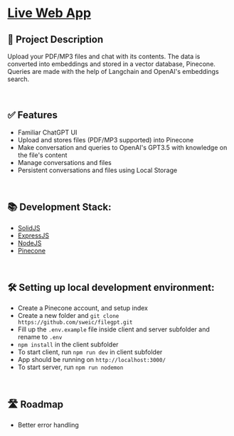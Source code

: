 <h1><a href="https://sgpt-client.fly.dev" target="_blank">Live Web App</a></h1>
<h2>📝 Project Description</h2>
<p>Upload your PDF/MP3 files and chat with its contents. The data is converted into embeddings and stored in a vector database, Pinecone. Queries are made with the help of Langchain and OpenAI's embeddings search.</p>
</br>
<h2>✅ Features</h2>
<ul>
<li>Familiar ChatGPT UI</li>
<li>Upload and stores files (PDF/MP3 supported) into Pinecone</li>
<li>Make conversation and queries to OpenAI's GPT3.5 with knowledge on the file's content</li>
<li>Manage conversations and files</li>
<li>Persistent conversations and files using Local Storage</li>
</ul>
</br>
<h2>📚 Development Stack:</h2>
<ul>
<li><a href="https://www.solidjs.com/">SolidJS</a></li>
<li><a href="https://expressjs.com/">ExpressJS</a></li>
<li><a href="https://nodejs.org/en">NodeJS</a></li>
<li><a href="https://www.pinecone.io/">Pinecone</a></li>
</ul>
</br>
<h2>🛠 Setting up local development environment:</h2>
<ul>
<li>Create a Pinecone account, and setup index</li>
<li>Create a new folder and <code>git clone https://github.com/sweic/filegpt.git</code></li>
<li>Fill up the <code>.env.example</code> file inside client and server subfolder and rename to <code>.env</code></li>
<li><code>npm install</code> in the client subfolder</li>
<li>To start client, run <code>npm run dev</code> in client subfolder
<li>App should be running on <code>http://localhost:3000/</code></li>
<li>To start server, run <code>npm run nodemon</code></li>
</ul>
</br>
<h2>🛣️ Roadmap</h2>
<ul>
<li>Better error handling</li>
</ul>
</br>
</br>
